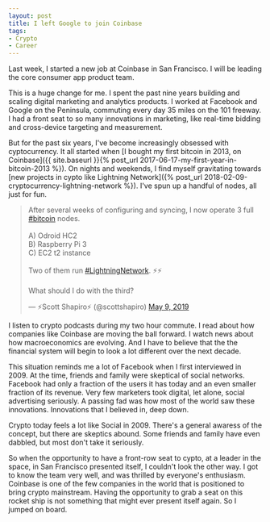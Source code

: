 ```yaml
---
layout: post
title: I left Google to join Coinbase
tags:
- Crypto
- Career
---
```


Last week, I started a new job at Coinbase in San Francisco. I will be leading the core consumer app product team. 

This is a huge change for me. I spent the past nine years building and scaling digital marketing and analytics products. I worked at Facebook and Google on the Peninsula, commuting every day 35 miles on the 101 freeway. I had a front seat to so many innovations in marketing, like real-time bidding and cross-device targeting and measurement. 

But for the past six years, I've become increasingly obsessed with cyptocurrency. It all started when [I bought my first bitcoin in 2013, on Coinbase]({{ site.baseurl }}{% post_url 2017-06-17-my-first-year-in-bitcoin-2013 %}). On nights and weekends, I find myself gravitating towards [new projects in cypto like Lightning Network]({% post_url 2018-02-09-cryptocurrency-lightning-network %}). I've spun up a handful of nodes, all just for fun. 

<blockquote class="twitter-tweet" data-lang="en"><p lang="en" dir="ltr">After several weeks of configuring and syncing, I now operate 3 full <a href="https://twitter.com/hashtag/bitcoin?src=hash&amp;ref_src=twsrc%5Etfw">#bitcoin</a> nodes. <br><br>A) Odroid HC2<br>B) Raspberry Pi 3<br>C) EC2 t2 instance<br><br>Two of them run <a href="https://twitter.com/hashtag/LightningNetwork?src=hash&amp;ref_src=twsrc%5Etfw">#LightningNetwork</a>. ⚡️⚡️<br><br>What should I do with the third?</p>&mdash; ⚡️Scott Shapiro⚡️ (@scottshapiro) <a href="https://twitter.com/scottshapiro/status/1126515565755977728?ref_src=twsrc%5Etfw">May 9, 2019</a></blockquote>
<script async src="https://platform.twitter.com/widgets.js" charset="utf-8"></script>

I listen to crypto podcasts during my two hour commute. I read about how companies like Coinbase are moving the ball forward. I watch news about how macroeconomics are evolving. And I have to believe that the the financial system will begin to look a lot different over the next decade. 

This situation reminds me a lot of Facebook when I first interviewed in 2009. At the time, friends and family were skeptical of social networks. Facebook had only a fraction of the users it has today and an even smaller fraction of its revenue. Very few marketers took digital, let alone, social advertising seriously. A passing fad was how most of the world saw these innovations. Innovations that I believed in, deep down. 

Crypto today feels a lot like Social in 2009. There's a general awaress of the concept, but there are skeptics abound. Some friends and family have even dabbled, but most don't take it seriously. 

So when the opportunity to have a front-row seat to cypto, at a leader in the space, in San Francisco presented itself, I couldn't look the other way. I got to know the team very well, and was thrilled by everyone's enthusiasm. Coinbase is one of the few companies in the world that is positioned to bring crypto mainstream. Having the opportunity to grab a seat on this rocket ship is not something that might ever present itself again. So I jumped on board. 